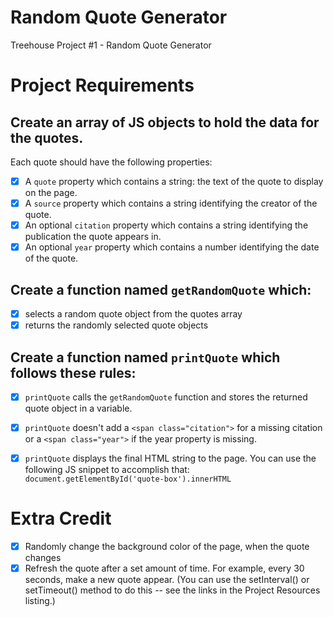 # Random Quote Generator

Treehouse Project #1 - Random Quote Generator

# Project Requirements

## Create an array of JS objects to hold the data for the quotes.

Each quote should have the following properties:

- [x] A `quote` property which contains a string: the text of the quote to display on the page.
- [x] A `source` property which contains a string identifying the creator of the quote.
- [x] An optional `citation` property which contains a string identifying the publication the quote appears in.
- [x] An optional `year` property which contains a number identifying the date of the quote.

## Create a function named `getRandomQuote` which:

- [x] selects a random quote object from the quotes array
- [x] returns the randomly selected quote objects

## Create a function named `printQuote` which follows these rules:

- [x] `printQuote` calls the `getRandomQuote` function and stores the returned quote object in a variable.

- [x] `printQuote` doesn't add a `<span class="citation">` for a missing citation or a `<span class="year">` if the year property is missing.
- [x] `printQuote` displays the final HTML string to the page. You can use the following JS snippet to accomplish that: `document.getElementById('quote-box').innerHTML`

# Extra Credit

- [x] Randomly change the background color of the page, when the quote changes
- [x] Refresh the quote after a set amount of time. For example, every 30 seconds, make a new quote appear. (You can use the setInterval() or setTimeout() method to do this -- see the links in the Project Resources listing.)
